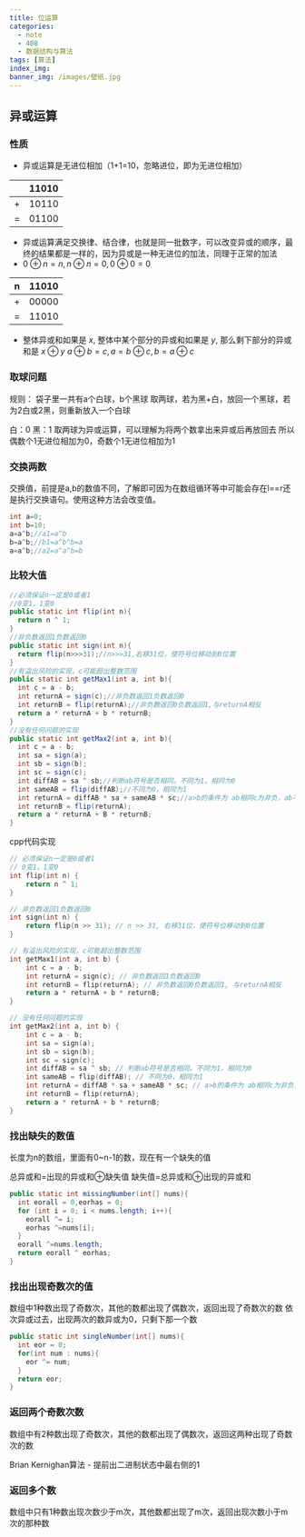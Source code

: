 ```yaml
---
title: 位运算
categories:
  - note
  - 408
  - 数据结构与算法
tags: [算法]
index_img:
banner_img: /images/壁纸.jpg
---
```



## 异或运算

### 性质

- 异或运算是无进位相加（1+1=10，忽略进位，即为无进位相加）

|      | 11010 |
| ---- |  ---  |
| +    | 10110 |
| =    | 01100 |

- 异或运算满足交换律、结合律，也就是同一批数字，可以改变异或的顺序，最终的结果都是一样的，因为异或是一种无进位的加法，同理于正常的加法
- $0 \oplus n = n, n \oplus n = 0, 0 \oplus 0 = 0$

| n    | 11010 |
| ---- | ---   |
| +    | 00000 |
| =    | 11010 |

- 整体异或和如果是 $x$, 整体中某个部分的异或和如果是 $y$, 那么剩下部分的异或和是 $x \oplus y$
$a \oplus b = c, a=b \oplus c, b=a \oplus c$

### 取球问题

规则：
袋子里一共有a个白球，b个黑球
取两球，若为黑+白，放回一个黑球，若为2白或2黑，则重新放入一个白球

白：0  黑：1
取两球为异或运算，可以理解为将两个数拿出来异或后再放回去
所以偶数个1无进位相加为0，奇数个1无进位相加为1

### 交换两数

交换值，前提是a,b的数值不同，了解即可因为在数组循环等中可能会存在l==r还是执行交换语句。使用这种方法会改变值。

```java
int a=0;
int b=10;
a=a^b;//a1=a^b
b=a^b;//b1=a^b^b=a
a=a^b;//a2=a^a^b=b
```

### 比较大值

```java
//必须保证n一定是0或者1
//0变1，1变0
public static int flip(int n){
  return n ^ 1;
}
//非负数返回1负数返回0
public static int sign(int n){
  return flip(n>>>31);//n>>>31,右移31位，使符号位移动到0位置
}
//有溢出风险的实现，c可能超出整数范围
public static int getMax1(int a, int b){
  int c = a - b;
  int returnA = sign(c);//非负数返回1负数返回0
  int returnB = flip(returnA);//非负数返回0负数返回1,与returnA相反
  return a * returnA + b * returnB;
}
//没有任何问题的实现
public static int getMax2(int a, int b){
  int c = a - b;
  int sa = sign(a);
  int sb = sign(b);
  int sc = sign(c);
  int diffAB = sa ^ sb;//判断ab符号是否相同。不同为1，相同为0
  int sameAB = flip(diffAB);//不同为0，相同为1
  int returnA = diffAB * sa + sameAB * sc;//a>b的条件为 ab相同c为非负，ab不同a为非负
  int returnB = flip(returnA);
  return a * returnA + B * returnB;
}
```

cpp代码实现

```cpp
// 必须保证n一定是0或者1
// 0变1，1变0
int flip(int n) {
    return n ^ 1;
}

// 非负数返回1负数返回0
int sign(int n) {
    return flip(n >> 31); // n >> 31, 右移31位，使符号位移动到0位置
}

// 有溢出风险的实现，c可能超出整数范围
int getMax1(int a, int b) {
    int c = a - b;
    int returnA = sign(c); // 非负数返回1负数返回0
    int returnB = flip(returnA); // 非负数返回0负数返回1, 与returnA相反
    return a * returnA + b * returnB;
}

// 没有任何问题的实现
int getMax2(int a, int b) {
    int c = a - b;
    int sa = sign(a);
    int sb = sign(b);
    int sc = sign(c);
    int diffAB = sa ^ sb; // 判断ab符号是否相同。不同为1，相同为0
    int sameAB = flip(diffAB); // 不同为0，相同为1
    int returnA = diffAB * sa + sameAB * sc; // a>b的条件为 ab相同c为非负，ab不同a为非负
    int returnB = flip(returnA);
    return a * returnA + b * returnB;
}
```

### 找出缺失的数值

长度为n的数组，里面有0~n-1的数，现在有一个缺失的值

总异或和=出现的异或和$\oplus$缺失值
缺失值=总异或和$\oplus$出现的异或和

```java
public static int missingNumber(int[] nums){
  int eorall = 0,eorhas = 0;
  for (int i = 0; i < nums.length; i++){
    eorall ^= i;
    eorhas ^=nums[i];
  }
  eorall ^=nums.length;
  return eorall ^ eorhas;
}
```

### 找出出现奇数次的值

数组中1种数出现了奇数次，其他的数都出现了偶数次，返回出现了奇数次的数
依次异或过去，出现两次的数异或为0，只剩下那一个数

```java
public static int singleNumber(int[] nums){
  int eor = 0;
  for(int num : nums){
    eor ^= num;
  }
  return eor;
}
```

### 返回两个奇数次数

数组中有2种数出现了奇数次，其他的数都出现了偶数次，返回这两种出现了奇数次的数

Brian Kernighan算法 - 提前出二进制状态中最右侧的1

### 返回多个数

数组中只有1种数出现次数少于m次，其他数都出现了m次，返回出现次数小于m次的那种数
